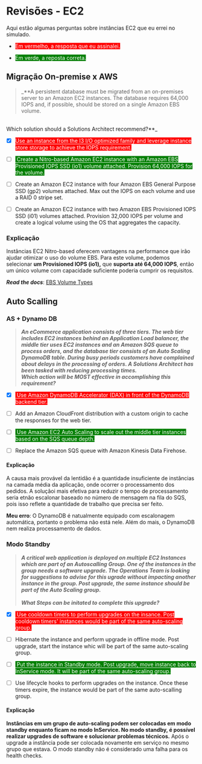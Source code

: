 # Revisões - EC2
Aqui estão algumas perguntas sobre instâncias EC2 que eu errei no simulado.

- <span style="background-color:red; color:#fff"> Em vermelho, a resposta que eu assinalei.</span>

- <span style="background-color:green; color:#fff">Em verde, a reposta correta.
</span>

## Migração On-premise x AWS
>_**A persistent database must be migrated from an on-premises server to an Amazon EC2 instances. The database requires 64,000 IOPS and, if possible, should be stored on a single Amazon EBS volume. 
<br>
Which solution should a Solutions Architect recommend?**_


- [x] <span style="background-color:red; color:#fff">Use an instance from the I3 I/O optimized family and leverage instance store storage to achieve the IOPS requirement.
</span>

- [ ] <span style="background-color:green; color:#fff"> Create a Nitro-based Amazon EC2 instance with an Amazon EBS Provisioned IOPS SSD (io1) volume attached. Provision 64,000 IOPS for the volume.
</span>

- [ ] Create an Amazon EC2 instance with four Amazon EBS General Purpose SSD (gp2) volumes attached. Max out the IOPS on each volume and use a RAID 0 stripe set.

- [ ] Create an Amazon EC2 instance with two Amazon EBS Provisioned IOPS SSD (i01) volumes attached. Provision 32,000 IOPS per volume and create a logical volume using the OS that aggregates the capacity.

### Explicação
Instâncias EC2 Nitro-based oferecem vantagens na performance que irão ajudar otimizar o uso do volume EBS. Para este volume, podemos selecionar **um Provisioned IOPS (io1),** que **suporta até 64,000 IOPS**, então um único volume com capacidade suficiente poderia cumprir os requisitos.

_**Read the docs**_: [EBS Volume Types](https://docs.aws.amazon.com/AWSEC2/latest/UserGuide/ebs-volume-types.html)

## Auto Scalling

### AS + Dynamo DB
> **_An eCommerce application consists of three tiers. The web tier includes EC2 instances behind an Application Load balancer, the middle tier uses EC2 instances and an Amazon SQS queue to process orders, and the database tier consists of an Auto Scaling DynamoDB table. During busy periods customers have complained about delays in the processing of orders. A Solutions Architect has been tasked with reducing processing times.<br>
Which action will be MOST effective in accomplishing this requirement?_**

- [x] <span style="background-color:red; color:#fff"> Use Amazon DynamoDB Accelerator (DAX) in front of the DynamoDB backend tier.
</span>

- [ ] Add an Amazon CloudFront distribution with a custom origin to cache the responses for the web tier.

- [ ] <span style="background-color:green; color:#fff"> Use Amazon EC2 Auto Scaling to scale out the middle tier instances based on the SQS queue depth.
</span>

- [ ] Replace the Amazon SQS queue with Amazon Kinesis Data Firehose.

#### Explicação
A causa mais provável da lentidão é a quantidade insuficiente de instâncias na camada média da aplicação, onde ocorrer o processamento dos pedidos. A soluçãoi mais efetiva para reduzir o tempo de processamento seria etnão escalonar baseado no número de mensagem na fila do SQS, pois isso reflete a quantidade de trabalho que precisa ser feito.

**Meu erro**: O DynamoDB é natualmente equipado com escalonagem automática, portanto o problema não está nele. Além do mais, o DynamoDB nem realiza processamento de dados.

### Modo Standby
>**_A critical web application is deployed on multiple EC2 Instances which are part of an Autoscalling Group. One of the instances in the group needs a software upgrade. The Operations Team is looking for suggestions to advise for this ugrade without impacting another instance in the group. Post upgrade, the same instance should be part of the Auto Scaling group. <br><br>
What Steps can be initated to complete this upgrade?_**

- [x] <span style="background-color:red; color:#fff"> Use cooldown timers to perform upgrades on the insance. Post cooldown timers' instances would be part of the same auto-scaling group.
</span>

- [ ] Hibernate the instance and perform upgrade in offline mode. Post upgrade, start the instance whic will be part of the same auto-scaling group.

- [ ] <span style="background-color:green; color:#fff"> Put the instance in Standby mode. Post upgrade, move instance back to InService mode. It will be part of the same auto-scaling group.
</span>

- [ ] Use lifecycle hooks to perform upgrades on the instance. Once these timers expire, the instance would be part of the same auto-scalling group.

#### Explicação
**Instâncias em um grupo de auto-scaling podem ser colocadas em modo standby enquanto ficam no modo InService. No modo standby, é possível realizar upgrades de software e solucionar problemas técnicos.** Após o upgrade a instância pode ser colocada novamente em serviço no mesmo grupo que estava. O modo standby não é considerado uma falha para os health checks.